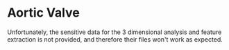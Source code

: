 # Aortic Valve

Unfortunately, the sensitive data for the 3 dimensional analysis and feature extraction is not provided, and therefore their files won't work as expected. 
